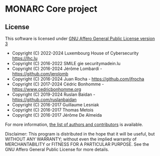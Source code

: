 MONARC Core project
===================

License
-------

This software is licensed under
[GNU Affero General Public License version 3](http://www.gnu.org/licenses/agpl-3.0.html)

- Copyright (C) 2022-2024 Luxembourg House of Cybersecurity https://lhc.lu
- Copyright (C) 2016-2022 SMILE gie securitymadein.lu
- Copyright (C) 2016-2024 Jérôme Lombardi - https://github.com/jerolomb
- Copyright (C) 2016-2024 Juan Rocha - https://github.com/jfrocha
- Copyright (C) 2017-2024 Cédric Bonhomme - https://www.cedricbonhomme.org
- Copyright (C) 2019-2024 Ruslan Baidan - https://github.com/ruslanbaidan
- Copyright (C) 2016-2017 Guillaume Lesniak
- Copyright (C) 2016-2017 Thomas Metois
- Copyright (C) 2016-2017 Jérôme De Almeida

For more information, [the list of authors and contributors](AUTHORS) is available.

Disclaimer: This program is distributed in the hope that it will be useful, but
WITHOUT ANY WARRANTY; without even the implied warranty of MERCHANTABILITY or
FITNESS FOR A PARTICULAR PURPOSE.
See the GNU Affero General Public License for more details.

